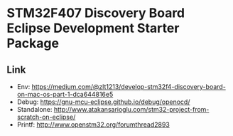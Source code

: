 # STM32F407 Discovery Board Eclipse Development Starter Package

## Link
* Env: https://medium.com/@zlt1213/develop-stm32f4-discovery-board-on-mac-os-part-1-dca644816e5
* Debug: https://gnu-mcu-eclipse.github.io/debug/openocd/
* Standalone: http://www.atakansarioglu.com/stm32-project-from-scratch-on-eclipse/
* Printf: http://www.openstm32.org/forumthread2893
